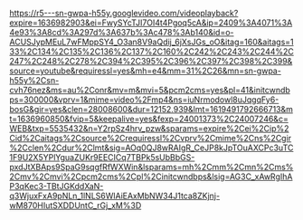 https://r5---sn-gwpa-h55y.googlevideo.com/videoplayback?expire=1636982903&ei=FwySYcTJI7OI4t4Pgoq5cA&ip=2409%3A4071%3A4e93%3A8cd%3A297d%3A637b%3Ac478%3Ab140&id=o-ACUSJypMEuL7wFMppSY4_O3an8V9aQdij_6jXsJGs_oO&itag=160&aitags=133%2C134%2C135%2C136%2C137%2C160%2C242%2C243%2C244%2C247%2C248%2C278%2C394%2C395%2C396%2C397%2C398%2C399&source=youtube&requiressl=yes&mh=e4&mm=31%2C26&mn=sn-gwpa-h55y%2Csn-cvh76nez&ms=au%2Conr&mv=m&mvi=5&pcm2cms=yes&pl=41&initcwndbps=300000&vprv=1&mime=video%2Fmp4&ns=iuNrmodowl8uJqgqFy6-bosG&gir=yes&clen=28008600&dur=12152.939&lmt=1619491792666713&mt=1636960850&fvip=5&keepalive=yes&fexp=24001373%2C24007246&c=WEB&txp=5535432&n=Y2rpSz4hrv_pzw&sparams=expire%2Cei%2Cip%2Cid%2Caitags%2Csource%2Crequiressl%2Cvprv%2Cmime%2Cns%2Cgir%2Cclen%2Cdur%2Clmt&sig=AOq0QJ8wRAIgR_CeJP8kJpTOuAXCPc3uTC1F9U2X5YPlYguaZUKr9EECICq7TBPk5sUbBbGS-pxdJtXBAps9SpaG9sqgfRfWXWin&lsparams=mh%2Cmm%2Cmn%2Cms%2Cmv%2Cmvi%2Cpcm2cms%2Cpl%2Cinitcwndbps&lsig=AG3C_xAwRgIhAP3qKec3-TBtJGKddXaN-q3WjuxFxA9pNLn_1lNLS6WlAiEAxMbNW34J1tca8ZKjnj-wM870HIutSXDDUntC_rGj_xM%3D
